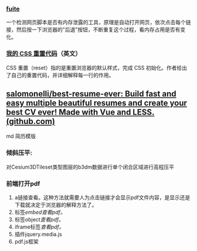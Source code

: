 ### [fuite](https://nolanlawson.com/2021/12/17/introducing-fuite-a-tool-for-finding-memory-leaks-in-web-apps/)

一个检测网页脚本是否有内存泄露的工具，原理是自动打开网页，依次点击每个链接，然后按一下浏览器的"后退"按钮，不断重复这个过程，看内存占用是否有变化。



### [我的 CSS 重置代码](https://www.joshwcomeau.com/css/custom-css-reset/)（英文）

CSS 重置（reset）指的是重置浏览器的默认样式，完成 CSS 初始化。作者给出了自己的重置代码，并详细解释每一行的作用。





## [salomonelli/best-resume-ever: Build fast and easy multiple beautiful resumes and create your best CV ever! Made with Vue and LESS. (github.com)](https://github.com/salomonelli/best-resume-ever)

md 简历模版



### 倾斜压平:

 对Cesium3DTileset类型图层的b3dm数据进行单个闭合区域进行高程压平





### 前端打开pdf

1. a链接查看。这种方法就需要人为点击链接才会显示pdf文件内容，是显示还是下载就决定于浏览器的解释方法了。
2. 标签*embed查看pdf。*
3. 标签object*查看pdf。*
4. iframe标签*查看pdf。*
5. 插件jquery.media.js
6. pdf.js框架